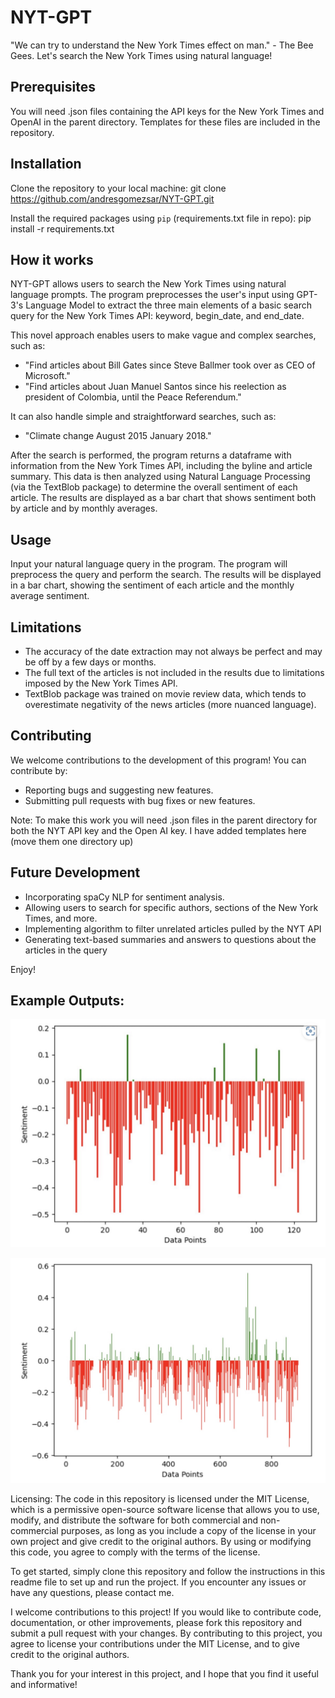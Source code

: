 # NYT-GPT
"We can try to understand the New York Times effect on man." - The Bee Gees.
Let's search the New York Times using natural language!

## Prerequisites
You will need .json files containing the API keys for the New York Times and OpenAI in the parent directory. Templates for these files are included in the repository.

## Installation
Clone the repository to your local machine:
git clone https://github.com/andresgomezsar/NYT-GPT.git

Install the required packages using `pip` (requirements.txt file in repo):
pip install -r requirements.txt

## How it works
NYT-GPT allows users to search the New York Times using natural language prompts. The program preprocesses the user's input using GPT-3's Language Model to extract the three main elements of a basic search query for the New York Times API: keyword, begin_date, and end_date.

This novel approach enables users to make vague and complex searches, such as:

- "Find articles about Bill Gates since Steve Ballmer took over as CEO of Microsoft."
- "Find articles about Juan Manuel Santos since his reelection as president of Colombia, until the Peace Referendum."

It can also handle simple and straightforward searches, such as:

- "Climate change August 2015 January 2018."

After the search is performed, the program returns a dataframe with information from the New York Times API, including the byline and article summary. This data is then analyzed using Natural Language Processing (via the TextBlob package) to determine the overall sentiment of each article. The results are displayed as a bar chart that shows sentiment both by article and by monthly averages.

## Usage
Input your natural language query in the program.
The program will preprocess the query and perform the search.
The results will be displayed in a bar chart, showing the sentiment of each article and the monthly average sentiment.

## Limitations
- The accuracy of the date extraction may not always be perfect and may be off by a few days or months.
- The full text of the articles is not included in the results due to limitations imposed by the New York Times API.
- TextBlob package was trained on movie review data, which tends to overestimate negativity of the news articles (more nuanced language).

## Contributing
We welcome contributions to the development of this program! You can contribute by:

- Reporting bugs and suggesting new features.
- Submitting pull requests with bug fixes or new features.

Note: To make this work you will need .json files in the parent directory for both the NYT API key and the Open AI key. I have added templates here (move them one directory up)

## Future Development
- Incorporating spaCy NLP for sentiment analysis.
- Allowing users to search for specific authors, sections of the New York Times, and more.
- Implementing algorithm to filter unrelated articles pulled by the NYT API
- Generating text-based summaries and answers to questions about the articles in the query

Enjoy!

## Example Outputs:
![Sentiment Graph](https://github.com/andresgomezsar/NYT-GPT/blob/main/NYT_GPT_Output1.jpg?raw=true)

![Sentiment Graph](https://github.com/andresgomezsar/NYT-GPT/blob/main/NYT_GPT_Output2.jpg?raw=true)


Licensing:
The code in this repository is licensed under the MIT License, which is a permissive open-source software license that allows you to use, modify, and distribute the software for both commercial and non-commercial purposes, as long as you include a copy of the license in your own project and give credit to the original authors. By using or modifying this code, you agree to comply with the terms of the license.

To get started, simply clone this repository and follow the instructions in this readme file to set up and run the project. If you encounter any issues or have any questions, please contact me.

I welcome contributions to this project! If you would like to contribute code, documentation, or other improvements, please fork this repository and submit a pull request with your changes. By contributing to this project, you agree to license your contributions under the MIT License, and to give credit to the original authors.

Thank you for your interest in this project, and I hope that you find it useful and informative!


